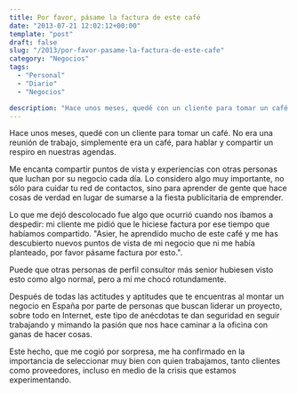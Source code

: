 ```yaml
---
title: Por favor, pásame la factura de este café
date: "2013-07-21 12:02:12+00:00"
template: "post"
draft: false
slug: "/2013/por-favor-pasame-la-factura-de-este-cafe"
category: "Negocios"
tags:
  - "Personal"
  - "Diario"
  - "Negocios"

description: "Hace unos meses, quedé con un cliente para tomar un café. No era una reunión de trabajo, simplemente era un café, para hablar y compartir un respiro en nuestras agendas."
---
```


Hace unos meses, quedé con un cliente para tomar un café. No era una reunión de trabajo, simplemente era un café, para hablar y compartir un respiro en nuestras agendas.

Me encanta compartir puntos de vista y experiencias con otras personas que luchan por su negocio cada día. Lo considero algo muy importante, no sólo para cuidar tu red de contactos, sino para aprender de gente que hace cosas de verdad en lugar de sumarse a la fiesta publicitaria de emprender.

Lo que me dejó descolocado fue algo que ocurrió cuando nos íbamos a despedir: mi cliente me pidió que le hiciese factura por ese tiempo que habíamos compartido. "Asier, he aprendido mucho de este café y me has descubierto nuevos puntos de vista de mi negocio que ni me había planteado, por favor pásame factura por esto.".

Puede que otras personas de perfil consultor más senior hubiesen visto esto como algo normal, pero a mí me chocó rotundamente.

Después de todas las actitudes y aptitudes que te encuentras al montar un negocio en España por parte de personas que buscan liderar un proyecto, sobre todo en Internet, este tipo de anécdotas te dan seguridad en seguir trabajando y mimando la pasión que nos hace caminar a la oficina con ganas de hacer cosas.

Este hecho, que me cogió por sorpresa, me ha confirmado en la importancia de seleccionar muy bien con quien trabajamos, tanto clientes como proveedores, incluso en medio de la crisis que estamos experimentando.

